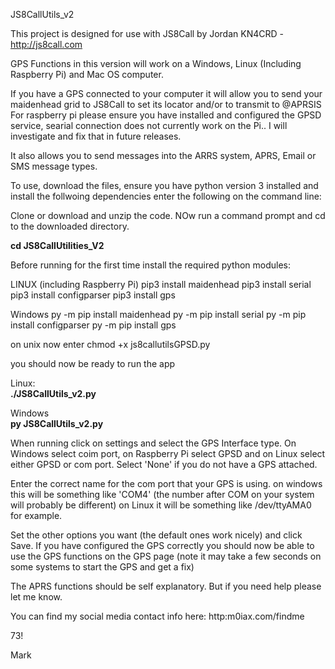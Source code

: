 JS8CallUtils_v2

This project is designed for use with JS8Call by Jordan KN4CRD - http://js8call.com

GPS Functions in this version will work on a Windows, Linux (Including Raspberry Pi) and Mac OS computer.

If you have a GPS connected to your computer it will allow you to send your maidenhead grid to JS8Call to set its locator and/or to transmit to @APRSIS
For raspberry pi please ensure you have installed and configured the GPSD service, searial connection does not currently work on the Pi.. I will investigate and fix that in future releases.

It also allows you to send messages into the ARRS system, APRS, Email or SMS message types.

To use, download the files, ensure you have python version 3 installed and install the follwoing dependencies enter the following on the command line:

Clone or download and unzip the code. NOw run a command prompt and cd to the downloaded directory.

<b>cd JS8CallUtilities_V2</b>

Before running for the first time install the required python modules:

LINUX (including Raspberry Pi)
pip3 install maidenhead
pip3 install serial
pip3 install configparser
pip3 install gps

Windows
py -m pip install maidenhead
py -m pip install serial
py -m pip install configparser
py -m pip install gps


on unix now enter chmod +x js8callutilsGPSD.py

you should now be ready to run the app

Linux:<br>
<b>./JS8CallUtils_v2.py</b>

Windows<br>
<b>py JS8CallUtils_v2.py</b>

When running click on settings and select the GPS Interface type. On Windows select coim port, on Raspberry Pi select GPSD and on Linux
select either GPSD or com port. Select 'None' if you do not have a GPS attached.

Enter the correct name for the com port that your GPS is using. on windows this will be something like 'COM4' (the number after COM on your system 
will probably be different)
on Linux it will be something like /dev/ttyAMA0 for example.

Set the other options you want (the default ones work nicely) and click Save. 
If you have configured the GPS correctly you should now be able to use the GPS functions on the GPS page (note it may take a few seconds on 
some systems to start the GPS and get a fix)

The APRS functions should be self explanatory. But if you need help please let me know.

You can find my social media contact info here: http:m0iax.com/findme

73!

Mark


